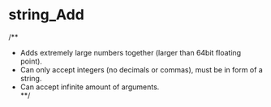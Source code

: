 string_Add
==========

/**  
 * Adds extremely large numbers together (larger than 64bit floating point).  
 * Can only accept integers (no decimals or commas), must be in form of a string.  
 * Can accept infinite amount of arguments.  
 **/
